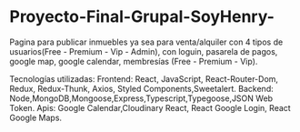 # Proyecto-Final-Grupal-SoyHenry-
Pagina para publicar inmuebles ya sea para venta/alquiler con 4 tipos de usuarios(Free - Premium - Vip - Admin), con  loguin, pasarela de pagos, google map, google calendar, membresías (Free - Premium - Vip).

Tecnologías utilizadas: 
Frontend: React, JavaScript, React-Router-Dom, Redux, Redux-Thunk, Axios, Styled Components,Sweetalert.
Backend: Node,MongoDB,Mongoose,Express,Typescript,Typegoose,JSON Web Token.
Apis: Google Calendar,Cloudinary React, React Google Login, React Google Maps. 